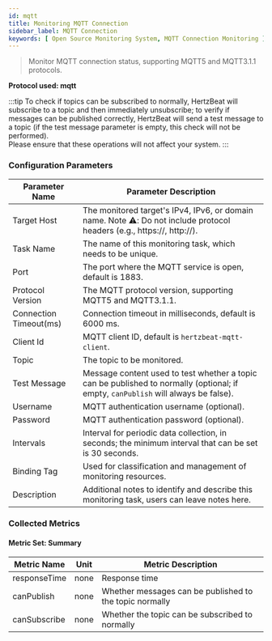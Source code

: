 ```yaml
---
id: mqtt
title: Monitoring MQTT Connection
sidebar_label: MQTT Connection
keywords: [ Open Source Monitoring System, MQTT Connection Monitoring ]
---
```


> Monitor MQTT connection status, supporting MQTT5 and MQTT3.1.1 protocols.

**Protocol used: mqtt**

:::tip
To check if topics can be subscribed to normally, HertzBeat will subscribe to a topic and then immediately unsubscribe; to verify if messages can be published correctly, HertzBeat will send a test
message to a topic (if the test message parameter is empty, this check will not be performed).  
Please ensure that these operations will not affect your system.
:::

### Configuration Parameters

| Parameter Name         | Parameter Description                                                                                                              |
|------------------------|------------------------------------------------------------------------------------------------------------------------------------|
| Target Host            | The monitored target's IPv4, IPv6, or domain name. Note ⚠️: Do not include protocol headers (e.g., https://, http://).             |
| Task Name              | The name of this monitoring task, which needs to be unique.                                                                        |
| Port                   | The port where the MQTT service is open, default is 1883.                                                                          |
| Protocol Version       | The MQTT protocol version, supporting MQTT5 and MQTT3.1.1.                                                                         |
| Connection Timeout(ms) | Connection timeout in milliseconds, default is 6000 ms.                                                                            |
| Client Id              | MQTT client ID, default is `hertzbeat-mqtt-client`.                                                                                |
| Topic                  | The topic to be monitored.                                                                                                         |
| Test Message           | Message content used to test whether a topic can be published to normally (optional; if empty, `canPublish` will always be false). |
| Username               | MQTT authentication username (optional).                                                                                           |
| Password               | MQTT authentication password (optional).                                                                                           |
| Intervals              | Interval for periodic data collection, in seconds; the minimum interval that can be set is 30 seconds.                             |
| Binding Tag            | Used for classification and management of monitoring resources.                                                                    |
| Description            | Additional notes to identify and describe this monitoring task, users can leave notes here.                                        |

### Collected Metrics

#### Metric Set: Summary

| Metric Name  | Unit | Metric Description                                      |
|--------------|------|---------------------------------------------------------|
| responseTime | none | Response time                                           |
| canPublish   | none | Whether messages can be published to the topic normally |
| canSubscribe | none | Whether the topic can be subscribed to normally         |
